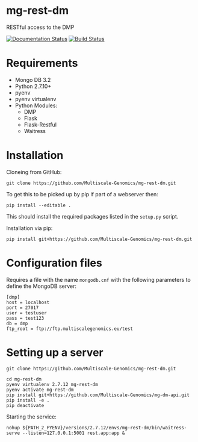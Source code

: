 # mg-rest-dm
RESTful access to the DMP

[![Documentation Status](https://readthedocs.org/projects/mg-rest-dm/badge/?version=latest)](http://mg-rest-dm.readthedocs.org/en/latest/) [![Build Status](https://travis-ci.org/Multiscale-Genomics/mg-rest-dm.svg?branch=master)](https://travis-ci.org/Multiscale-Genomics/mg-rest-dm)

# Requirements
- Mongo DB 3.2
- Python 2.7.10+
- pyenv
- pyenv virtualenv
- Python Modules:
  - DMP
  - Flask
  - Flask-Restful
  - Waitress

# Installation
Cloneing from GitHub:
```
git clone https://github.com/Multiscale-Genomics/mg-rest-dm.git
```
To get this to be picked up by pip if part of a webserver then:
```
pip install --editable .
```
This should install the required packages listed in the `setup.py` script.


Installation via pip:
```
pip install git+https://github.com/Multiscale-Genomics/mg-rest-dm.git
```

# Configuration files
Requires a file with the name `mongodb.cnf` with the following parameters to define the MongoDB server:
```
[dmp]
host = localhost
port = 27017
user = testuser
pass = test123
db = dmp
ftp_root = ftp://ftp.multiscalegenomics.eu/test
```

# Setting up a server
```
git clone https://github.com/Multiscale-Genomics/mg-rest-dm.git

cd mg-rest-dm
pyenv virtualenv 2.7.12 mg-rest-dm
pyenv activate mg-rest-dm
pip install git+https://github.com/Multiscale-Genomics/mg-dm-api.git
pip install -e .
pip deactivate
```
Starting the service:
```
nohup ${PATH_2_PYENV}/versions/2.7.12/envs/mg-rest-dm/bin/waitress-serve --listen=127.0.0.1:5001 rest.app:app &
```
